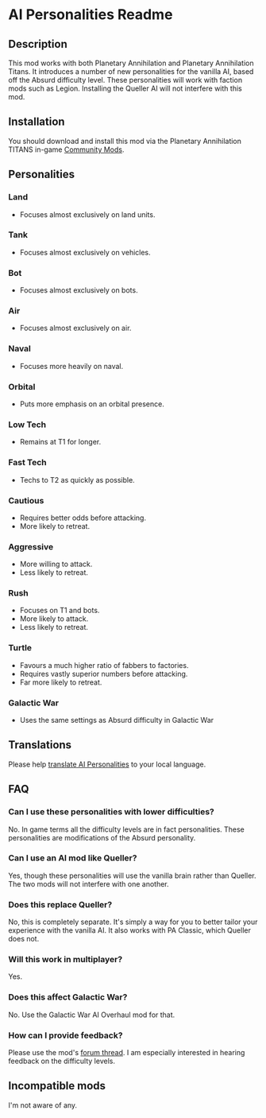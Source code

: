 # AI Personalities Readme

## Description

This mod works with both Planetary Annihilation and Planetary Annihilation Titans. It introduces a number of new personalities for the vanilla AI, based off the Absurd difficulty level. These personalities will work with faction mods such as Legion. Installing the Queller AI will not interfere with this mod.

## Installation

You should download and install this mod via the Planetary Annihilation TITANS in-game [Community Mods](https://steamcommunity.com/sharedfiles/filedetails/?id=1417396826).

## Personalities

### Land

 - Focuses almost exclusively on land units.

### Tank

 - Focuses almost exclusively on vehicles.

### Bot

 - Focuses almost exclusively on bots.

### Air

 - Focuses almost exclusively on air.

### Naval

 - Focuses more heavily on naval.

### Orbital

 - Puts more emphasis on an orbital presence.

### Low Tech

 - Remains at T1 for longer.

### Fast Tech

 - Techs to T2 as quickly as possible.

### Cautious

 - Requires better odds before attacking.
 - More likely to retreat.

### Aggressive

 - More willing to attack.
 - Less likely to retreat.

### Rush

 - Focuses on T1 and bots.
 - More likely to attack.
 - Less likely to retreat.

### Turtle

 - Favours a much higher ratio of fabbers to factories.
 - Requires vastly superior numbers before attacking.
 - Far more likely to retreat.

### Galactic War

 - Uses the same settings as Absurd difficulty in Galactic War

## Translations

Please help [translate AI Personalities](https://poeditor.com/join/project/3u9vtw8xUf) to your local language.

## FAQ

### Can I use these personalities with lower difficulties?
No. In game terms all the difficulty levels are in fact personalities. These personalities are modifications of the Absurd personality.

### Can I use an AI mod like Queller?
Yes, though these personalities will use the vanilla brain rather than Queller. The two mods will not interfere with one another.

### Does this replace Queller?
No, this is completely separate. It's simply a way for you to better tailor your experience with the vanilla AI. It also works with PA Classic, which Queller does not.

### Will this work in multiplayer?
Yes.

### Does this affect Galactic War?
No. Use the Galactic War AI Overhaul mod for that.

### How can I provide feedback?
Please use the mod's [forum thread](https://forums.uberent.com/threads/rel-server-ai-personalities.72363/). I am especially interested in hearing feedback on the difficulty levels.

## Incompatible mods

I'm not aware of any.